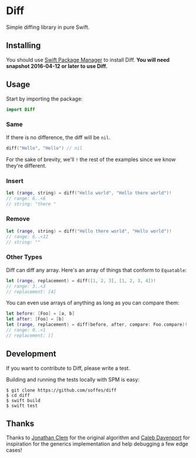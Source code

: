 # Diff

Simple diffing library in pure Swift.

## Installing

You should use [Swift Package Manager](https://github.com/apple/swift-package-manager) to install Diff. **You will need snapshot 2016-04-12 or later to use Diff.**


## Usage

Start by importing the package:

```swift
import Diff
```

### Same

If there is no difference, the diff will be `nil`.

``` swift
diff("Hello", "Hello") // nil
```

For the sake of brevity, we'll `!` the rest of the examples since we know they're different.


### Insert

``` swift
let (range, string) = diff("Hello world", "Hello there world")!
// range: 6..<6
// string: "there "
```


### Remove

``` swift
let (range, string) = diff("Hello there world", "Hello world")!
// range: 6..<12
// string: ""
```


### Other Types

Diff can diff any array. Here's an array of things that conform to `Equatable`:

``` swift
let (range, replacement) = diff([1, 2, 3], [1, 2, 3, 4])!
// range: 3..<3
// replacement: [4]
```

You can even use arrays of anything as long as you can compare them:

```swift
let before: [Foo] = [a, b]
let after: [Foo] = [b]
let (range, replacement) = diff(before, after, compare: Foo.compare)!
// range: 0..<1
// replacement: []
```

## Development

If you want to contribute to Diff, please write a test.

Building and running the tests locally with SPM is easy:

    $ git clone https://github.com/soffes/diff
    $ cd diff
    $ swift build
    $ swift test

## Thanks

Thanks to [Jonathan Clem](https://github.com/jclem) for the original algorithm and [Caleb Davenport](https://github.com/calebd) for inspiration for the generics implementation and help debugging a few edge cases!
